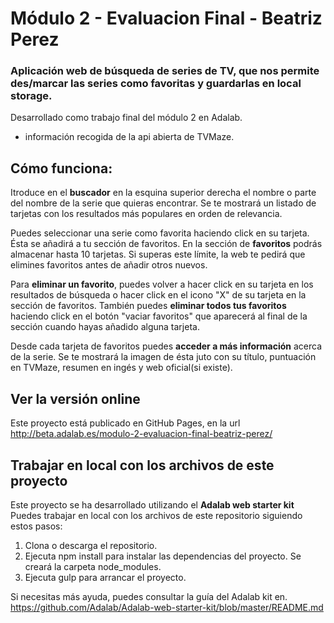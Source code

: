 # Módulo 2 - Evaluacion Final - Beatriz Perez

### Aplicación web de búsqueda de series de TV, que nos permite des/marcar las series como favoritas y guardarlas en local storage.

Desarrollado como trabajo final del módulo 2 en Adalab.
* información recogida de la api abierta de TVMaze.

## Cómo funciona:

Itroduce en el **buscador** en la esquina superior derecha el nombre o parte del nombre de la serie que quieras encontrar. Se te mostrará un listado de tarjetas con los resultados más populares en orden de relevancia.

Puedes seleccionar una serie como favorita haciendo click en su tarjeta. Ésta se añadirá a tu sección de favoritos. En la sección de **favoritos** podrás almacenar hasta 10 tarjetas. Si superas este límite, la web te pedirá que elimines favoritos antes de añadir otros nuevos.

Para **eliminar un favorito**, puedes volver a hacer click en su tarjeta en los resultados de búsqueda o hacer click en el icono "X" de su tarjeta en la sección de favoritos.
También puedes **eliminar todos tus favoritos** haciendo click en el botón "vaciar favoritos" que aparecerá al final de la sección cuando hayas añadido alguna tarjeta.

Desde cada tarjeta de favoritos puedes **acceder a más información** acerca de la serie. Se te mostrará la imagen de ésta juto con su título, puntuación en TVMaze, resumen en ingés y web oficial(si existe).


## Ver la versión online

Este proyecto está publicado en GitHub Pages, en la url <http://beta.adalab.es/modulo-2-evaluacion-final-beatriz-perez/>

## Trabajar en local con los archivos de este proyecto

Este proyecto se ha desarrollado utilizando el **Adalab web starter kit**
Puedes trabajar en local con los archivos de este repositorio siguiendo estos pasos:
1. Clona o descarga el repositorio.
2. Ejecuta npm install para instalar las dependencias del proyecto. Se creará la carpeta node_modules.
3. Ejecuta gulp para arrancar el proyecto.

Si necesitas más ayuda, puedes consultar la guía del Adalab kit en. <https://github.com/Adalab/Adalab-web-starter-kit/blob/master/README.md>
